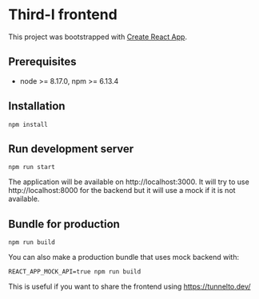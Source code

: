 Third-I frontend
================

This project was bootstrapped with
[Create React App](https://github.com/facebook/create-react-app).

Prerequisites
-------------

 *  node >= 8.17.0, npm >= 6.13.4

Installation
------------

```
npm install
```

Run development server
----------------------

```
npm run start
```

The application will be available on http://localhost:3000. It will try to use
http://localhost:8000 for the backend but it will use a mock if it is not
available.

Bundle for production
---------------------

```
npm run build
```

You can also make a production bundle that uses mock backend with:

```
REACT_APP_MOCK_API=true npm run build
```

This is useful if you want to share the frontend using https://tunnelto.dev/
